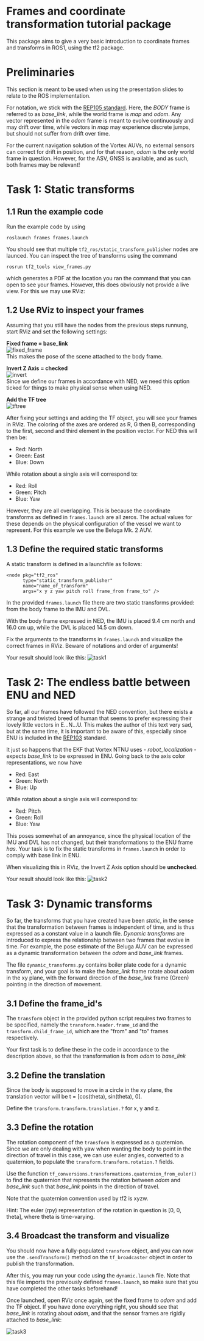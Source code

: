 # Frames and coordinate transformation tutorial package

This package aims to give a very basic introduction to coordinate frames and transforms in ROS1, using the tf2 package.

# Preliminaries
This section is meant to be used when using the presentation slides to relate to the ROS implementation.

For notation, we stick with the [REP105 standard](https://www.ros.org/reps/rep-0105.html). Here, the *BODY* frame is referred to as *base_link*, while the world frame is *map* and *odom*. Any vector represented in the *odom* frame is meant to evolve continuously and may drift over time, while vectors in *map* may experience discrete jumps, but should not suffer from drift over time. 

For the current navigation solution of the Vortex AUVs, no external sensors can correct for drift in position, and for that reason, *odom* is the only world frame in question. However, for the ASV, GNSS is available, and as such, both frames may be relevant!

# Task 1: Static transforms


## 1.1 Run the example code

Run the example code by using

    roslaunch frames frames.launch

You should see that multiple `tf2_ros/static_transform_publisher` nodes are launced. You can inspect the tree of transforms using the command

    rosrun tf2_tools view_frames.py

which generates a PDF at the location you ran the command that you can open to see your frames. However, this does obviously not provide a live view. For this we may use RViz:


## 1.2 Use RViz to inspect your frames

Assuming that you still have the nodes from the previous steps runnung, start RViz and set the following settings:

**Fixed  frame = base_link**  
![fixed_frame](./img/fixed_frame_option.png)  
This makes the pose of the scene attached to the body frame. 

**Invert Z Axis = checked**  
![invert](./img/invert_checked.png)  
Since we define our frames in accordance with NED, we need this option ticked for things to make physical sense when using NED.

**Add the TF tree**  
![tftree](./img/add_TF_object.png)  

After fixing your settings and adding the TF object, you will see your frames in RViz. The coloring of the axes are ordered as R, G then B, corresponding to the first, second and third element in the position vector. For NED this will then be:  
* Red: North  
* Green: East  
* Blue: Down  

While rotation about a single axis will correspond to:
* Red: Roll  
* Green: Pitch  
* Blue: Yaw  

However, they are all overlapping. This is because the coordinate transforms as defined in `frames.launch` are all zeros. The actual values for these depends on the physical configuration of the vessel we want to represent. For this example we use the Beluga Mk. 2 AUV.


## 1.3 Define the required static transforms
A static transform is defined in a launchfile as follows:

    <node pkg="tf2_ros"
          type="static_transform_publisher"
          name="name_of_transform"
          args="x y z yaw pitch roll frame_from frame_to" />

In the provided `frames.launch` file there are two static transforms provided: from the body frame to the IMU and DVL.

With the body frame expressed in NED, the IMU is placed 9.4 cm north and 16.0 cm up, while the DVL is placed 14.5 cm down.

Fix the arguments to the transforms in `frames.launch` and visualize the correct frames in RViz. Beware of notations and order of arguments!

Your result should look like this:
![task1](./img/correct_task1.png)  



# Task 2: The endless battle between ENU and NED

So far, all our frames have followed the NED convention, but there exists a strange and twisted breed of human that seems to prefer expressing their lovely little vectors in E...N...U. This makes the author of this text very sad, but at the same time, it is important to be aware of this, especially since ENU is included in the [REP103](https://www.ros.org/reps/rep-0103.html) standard.

It just so happens that the EKF that Vortex NTNU uses - *robot_localization* - expects *base_link* to be expressed in ENU. Going back to the axis color representations, we now have

* Red: East 
* Green: North
* Blue: Up  

While rotation about a single axis will correspond to:
* Red: Pitch  
* Green: Roll 
* Blue: Yaw  

This poses somewhat of an annoyance, since the physical location of the IMU and DVL has not changed, but their transformations to the ENU frame *has*. Your task is to fix the static transforms in `frames.launch` in order to comply with base link in ENU.

When visualizing this in RViz, the Invert Z Axis option should be **unchecked**.

Your result should look like this:
![task2](./img/correct_task2.png)  


# Task 3: Dynamic transforms

So far, the transforms that you have created have been *static*, in the sense that the transformation between frames is independent of time, and is thus expressed as a constant value in a launch file. *Dynamic transforms* are introduced to express the relationship between two frames that evolve in time. For example, the pose estimate of the Beluga AUV can be expressed as a dynamic transformation between the *odom* and *base_link* frames.

The file `dynamic_transforms.py` contains boiler plate code for a dynamic transform, and your goal is to make the *base_link* frame rotate about *odom* in the xy plane, with the forward direction of the *base_link* frame (Green) pointing in the direction of movement.


## 3.1 Define the frame_id's

The `transform` object in the provided python script requires two frames to be specified, namely the `transform.header.frame_id` and the `transform.child_frame_id`, which are the "from" and "to" frames respectively.

Your first task is to define these in the code in accordance to the description above, so that the transformation is from *odom* to *base_link*

## 3.2 Define the translation

Since the body is supposed to move in a circle in the xy plane, the translation vector will be t = [cos(theta), sin(theta), 0].

Define the `transform.transform.translation.?` for x, y and z.

## 3.3 Define the rotation

The rotation component of the `transform` is expressed as a quaternion. Since we are only dealing with yaw when wanting the body to point in the direction of travel in this case, we can use euler angles, converted to a quaternion, to populate the `transform.transform.rotation.?` fields.

Use the function `tf_conversions.transformations.quaternion_from_euler()` to find the quaternion that represents the rotation between *odom* and *base_link* such that *base_link* points in the direction of travel. 

Note that the quaternion convention used by tf2 is xyzw.

Hint: The euler (rpy) representation of the rotation in question is [0, 0, theta], where theta is time-varying.

## 3.4 Broadcast the transform and visualize

You should now have a fully-populated `transform` object, and you can now use the `.sendTransform()` method on the `tf_broadcaster` object in order to publish the transformation.

After this, you may run your code using the `dynamic.launch` file. Note that this file imports the previously defined `frames.launch`, so make sure that you have completed the other tasks beforehand!

Once launched, open RViz once again, set the fixed frame to *odom* and add the TF object. If you have done everything right, you should see that *base_link* is rotating about *odom*, and that the sensor frames are rigidly attached to *base_link*:

![task3](./img/dynamic_transforms.gif)  
